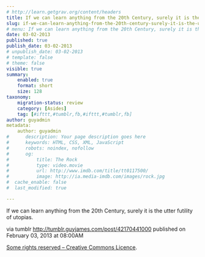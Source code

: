 ```yaml
---
# http://learn.getgrav.org/content/headers
title: If we can learn anything from the 20th Century, surely it is the utter futility of utopias.
slug: if-we-can-learn-anything-from-the-20th-century-surely-it-is-the-utter-futility-of-utopias
# menu: If we can learn anything from the 20th Century, surely it is the utter futility of utopias.
date: 03-02-2013
published: true
publish_date: 03-02-2013
# unpublish_date: 03-02-2013
# template: false
# theme: false
visible: true
summary:
    enabled: true
    format: short
    size: 128
taxonomy:
    migration-status: review
    category: [Asides]
    tag: [#ifttt,#tumblr,fb,#ifttt,#tumblr,fb]
author: guyadmin
metadata:
    author: guyadmin
#      description: Your page description goes here
#      keywords: HTML, CSS, XML, JavaScript
#      robots: noindex, nofollow
#      og:
#          title: The Rock
#          type: video.movie
#          url: http://www.imdb.com/title/tt0117500/
#          image: http://ia.media-imdb.com/images/rock.jpg
#  cache_enable: false
#  last_modified: true

---
```


If we can learn anything from the 20th Century, surely it is the utter futility of utopias.

via tumblr http://tumblr.guyjames.com/post/42170441000 published on February 03, 2013 at 08:00AM

[Some rights reserved – Creative Commons Licence](https://creativecommons.org/licenses/by-nc/3.0/).